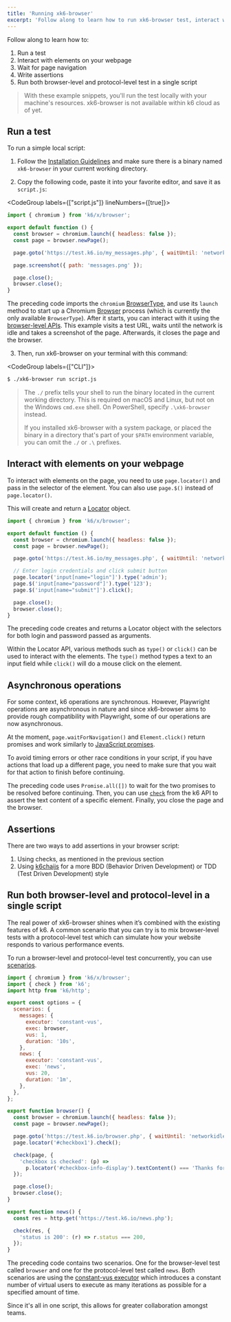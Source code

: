 ```yaml
---
title: 'Running xk6-browser'
excerpt: 'Follow along to learn how to run xk6-browser test, interact with elements on the page, wait for page navigation, write assertions and run both browser-level and protocol-level in a single script.'
---
```


Follow along to learn how to:

1. Run a test
2. Interact with elements on your webpage
3. Wait for page navigation
4. Write assertions
5. Run both browser-level and protocol-level test in a single script

> With these example snippets, you'll run the test locally with your machine's resources. xk6-browser is not available within k6 cloud as of yet.

## Run a test

To run a simple local script:

1. Follow the [Installation Guidelines](/javascript-api/xk6-browser/get-started/installation/) and make sure there is a binary named `xk6-browser` in your current working directory.

2. Copy the following code, paste it into your favorite editor, and save it as `script.js`:

  <CodeGroup labels={["script.js"]} lineNumbers={[true]}>

  ```javascript
  import { chromium } from 'k6/x/browser';

  export default function () {
    const browser = chromium.launch({ headless: false });
    const page = browser.newPage();

    page.goto('https://test.k6.io/my_messages.php', { waitUntil: 'networkidle' });

    page.screenshot({ path: 'messages.png' });

    page.close();
    browser.close();
  }
  ```

  </CodeGroup>

  The preceding code imports the `chromium` [BrowserType](/javascript-api/xk6-browser/browsertype), and use its `launch` method to start up a Chromium [Browser](/javascript-api/xk6-browser/browser) process (which is currently the only available `BrowserType`). After it starts, you can interact with it using the [browser-level APIs](#browser-level-apis). This example visits a test URL, waits until the network is idle and takes a screenshot of the page. Afterwards, it closes the page and the browser.

3. Then, run xk6-browser on your terminal with this command:

  <CodeGroup labels={["CLI"]}>

  ```bash
  $ ./xk6-browser run script.js
  ```

  </CodeGroup>

  <Blockquote mod="note" title="">

  The `./` prefix tells your shell to run the binary located in the current working directory. This is required on macOS and Linux, but not on the Windows `cmd.exe` shell. On PowerShell, specify `.\xk6-browser` instead.

  If you installed xk6-browser with a system package, or placed the binary in a directory that's part of your `$PATH` environment variable, you can omit the `./` or `.\` prefixes.

  </Blockquote>

## Interact with elements on your webpage

To interact with elements on the page, you need to use `page.locator()` and pass in the selector of the element. You can also use `page.$()` instead of `page.locator()`.

This will create and return a [Locator](https://k6.io/docs/javascript-api/xk6-browser/locator/) object.
  
  <CodeGroup labels={[]} lineNumbers={[true]}>

  ```javascript
  import { chromium } from 'k6/x/browser';

  export default function () {
    const browser = chromium.launch({ headless: false });
    const page = browser.newPage();

    page.goto('https://test.k6.io/my_messages.php', { waitUntil: 'networkidle' });
  
    // Enter login credentials and click submit button
    page.locator('input[name="login"]').type('admin');
    page.$('input[name="password"]').type('123');
    page.$('input[name="submit"]').click();

    page.close();
    browser.close();
  }
  ```

  </CodeGroup>

The preceding code creates and returns a Locator object with the selectors for both login and password passed as arguments. 

Within the Locator API, various methods such as `type()` or `click()` can be used to interact with the elements. The `type()` method types a text to an input field while `click()` will do a mouse click on the element. 

## Asynchronous operations

For some context, k6 operations are synchronous. However, Playwright operations are asynchronous in nature and since xk6-browser aims to provide rough compatibility with Playwright, some of our operations are now asynchronous.

At the moment, `page.waitForNavigation()` and `Element.click()` return promises and work similarly to [JavaScript promises](https://developer.mozilla.org/en-US/docs/Web/JavaScript/Guide/Using_promises).

To avoid timing errors or other race conditions in your script, if you have actions that load up a different page, you need to make sure that you wait for that action to finish before continuing.

 <!-- <CodeGroup labels={[]} lineNumbers={[true]}>

  ```javascript
  import { check } from 'k6';
  import { chromium } from 'k6/x/browser';

  export default function () {
    const browser = chromium.launch({ headless: false });
    const page = browser.newPage();

    page.goto('https://test.k6.io/my_messages.php', { waitUntil: 'networkidle' });

    // Enter login credentials and login
    page.locator('input[name="login"]').type('admin');
    page.$('input[name="password"]').type('123');

    // Wait for asynchronous operations
    Promise.all([page.waitForNavigation(), page.$('input[type="submit"]').click()])
      .then(() => {
        check(page, {
          header: page.locator('h2').textContent() == 'Welcome, admin!',
        });
      })
      .finally(() => {
        page.close();
        browser.close();
      });
  }
  ```

  </CodeGroup> -->

The preceding code uses `Promise.all([])` to wait for the two promises to be resolved before continuing. Then, you can use [`check`](https://k6.io/docs/javascript-api/k6/check/) from the k6 API to assert the text content of a specific element. Finally, you close the page and the browser.

## Assertions

There are two ways to add assertions in your browser script:
1. Using checks, as mentioned in the previous section
2. Using [k6chaijs](https://k6.io/docs/javascript-api/jslib/k6chaijs/) for a more BDD (Behavior Driven Development) or TDD (Test Driven Development) style
<!-- 
  <CodeGroup labels={[]} lineNumbers={[true]}>

  ```javascript
  import { chromium } from 'k6/x/browser';
  import { expect } from 'https://jslib.k6.io/k6chaijs/4.3.4.0/index.js'

  export default function () {
    const browser = chromium.launch({ headless: false });
    const page = browser.newPage();

    page.goto('https://test.k6.io/my_messages.php', { waitUntil: 'networkidle' });

    // Enter login credentials and login
    page.locator('input[name="login"]').type('admin');
    page.$('input[name="password"]').type('123');

    // Wait for asynchronous operations
    Promise.all([page.waitForNavigation(), page.$('input[type="submit"]').click()])
      .then(() => {
        expect(page.locator('h2').textContent()).to.equal('Welcome, admin!');
      })
      .finally(() => {
        page.close();
        browser.close();
      });
  }
  ```

  </CodeGroup> -->

## Run both browser-level and protocol-level in a single script

The real power of xk6-browser shines when it’s combined with the existing features of k6. A common scenario that you can try is to mix browser-level tests with a protocol-level test which can simulate how your website responds to various performance events.

To run a browser-level and protocol-level test concurrently, you can use [scenarios](https://k6.io/docs/using-k6/scenarios/). 

  <CodeGroup labels={[]} lineNumbers={[true]}>

  ```javascript
  import { chromium } from 'k6/x/browser';
  import { check } from 'k6';
  import http from 'k6/http';

  export const options = {
    scenarios: {
      messages: {
        executor: 'constant-vus',
        exec: browser,
        vus: 1,
        duration: '10s',
      },
      news: {
        executor: 'constant-vus',
        exec: 'news',
        vus: 20,
        duration: '1m',
      },
    },
  };

  export function browser() {
    const browser = chromium.launch({ headless: false });
    const page = browser.newPage();

    page.goto('https://test.k6.io/browser.php', { waitUntil: 'networkidle' });
    page.locator('#checkbox1').check();

    check(page, {
      'checkbox is checked': (p) =>
        p.locator('#checkbox-info-display').textContent() === 'Thanks for checking the box',
    });

    page.close();
    browser.close();
  }

  export function news() {
    const res = http.get('https://test.k6.io/news.php');

    check(res, {
      'status is 200': (r) => r.status === 200,
    });
  }
  ```

  </CodeGroup>

The preceding code contains two scenarios. One for the browser-level test called `browser` and one for the protocol-level test called `news`. Both scenarios are using the [constant-vus executor](https://k6.io/docs/using-k6/scenarios/executors/constant-vus) which introduces a constant number of virtual users to execute as many iterations as possible for a specified amount of time. 

Since it's all in one script, this allows for greater collaboration amongst teams.
